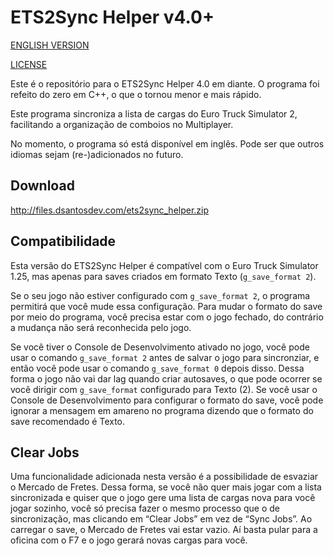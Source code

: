 # ETS2Sync Helper v4.0+
[ENGLISH VERSION](README.md)

[LICENSE](LICENSE.md)

Este é o repositório para o ETS2Sync Helper 4.0 em diante. O programa foi refeito do zero em C++, o que o tornou menor e mais rápido.

Este programa sincroniza a lista de cargas do Euro Truck Simulator 2, facilitando a organização de comboios no Multiplayer.

No momento, o programa só está disponível em inglês. Pode ser que outros idiomas sejam (re-)adicionados no futuro.

## Download
http://files.dsantosdev.com/ets2sync_helper.zip

## Compatibilidade
Esta versão do ETS2Sync Helper é compatível com o Euro Truck Simulator 1.25, mas apenas para saves criados em formato Texto (`g_save_format 2`).

Se o seu jogo não estiver configurado com `g_save_format 2`, o programa permitirá que você mude essa configuração. Para mudar o formato do save por meio do programa, você precisa estar com o jogo fechado, do contrário a mudança não será reconhecida pelo jogo.

Se você tiver o Console de Desenvolvimento ativado no jogo, você pode usar o comando `g_save_format 2` antes de salvar o jogo para sincronziar, e então você pode usar o comando `g_save_format 0` depois disso. Dessa forma o jogo não vai dar lag quando criar autosaves, o que pode ocorrer se você dirigir com `g_save_format` configurado para Texto (2). Se você usar o Console de Desenvolvimento para configurar o formato do save, você pode ignorar a mensagem em amareno no programa dizendo que o formato do save recomendado é Texto.

## Clear Jobs
Uma funcionalidade adicionada nesta versão é a possibilidade de esvaziar o Mercado de Fretes. Dessa forma, se você não quer mais jogar com a lista sincronizada e quiser que o jogo gere uma lista de cargas nova para você jogar sozinho, você só precisa fazer o mesmo processo que o de sincronização, mas clicando em “Clear Jobs” em vez de “Sync Jobs”. Ao carregar o save, o Mercado de Fretes vai estar vazio. Aí basta pular para a oficina com o F7 e o jogo gerará novas cargas para você.
